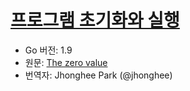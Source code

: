 # [프로그램 초기화와 실행](#program-initialization-and-execution)

* Go 버전: 1.9
* 원문: [The zero value](https://golang.org/ref/spec#The_zero_value)
* 번역자: Jhonghee Park (@jhonghee)

